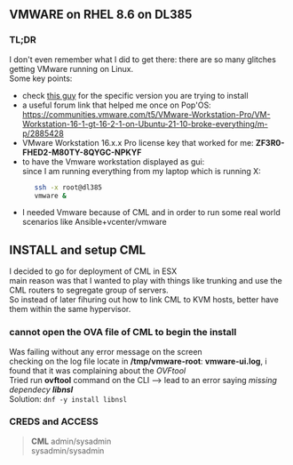 ## VMWARE on RHEL 8.6 on DL385

### TL;DR
I don't even remember what I did to get there: there are so many glitches getting VMware running on Linux.  
Some key points:  
* check [this guy](https://github.com/mkubecek/vmware-host-modules/) for the specific version you are trying to install
* a useful forum link that helped me once on Pop'OS: https://communities.vmware.com/t5/VMware-Workstation-Pro/VM-Workstation-16-1-gt-16-2-1-on-Ubuntu-21-10-broke-everything/m-p/2885428
* VMware Workstation 16.x.x Pro license key that worked for me: **ZF3R0-FHED2-M80TY-8QYGC-NPKYF**  
* to have the Vmware workstation displayed as gui:  
  since I am running everything from my laptop which is running X:  
  ```bash
     ssh -x root@dl385
     vmware &
  ```
 * I needed Vmware because of CML and in order to run some real world scenarios like Ansible+vcenter/vmware   
 
## INSTALL and setup CML

I decided to go for deployment of CML in ESX  
main reason was that I wanted to play with things like trunking and use the CML routers to segregate group of servers.  
So instead of later fihuring out how to link CML to KVM hosts, better have them within the same hypervisor.  

### cannot open the OVA file of CML to begin the install 
Was failing without any error message on the screen  
checking on the log file locate in **/tmp/vmware-root**: **vmware-ui.log**, i found that it was complaining about the *OVFtool*  
Tried run **ovftool** command on the CLI --> lead to an error saying *missing dependecy **libnsl***  
Solution:
`dnf -y install libnsl`   

### CREDS and ACCESS
>**CML**
> admin/sysadmin  
> sysadmin/sysadmin



